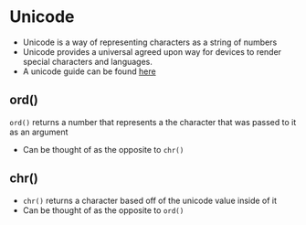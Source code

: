 # Unicode
- Unicode is a way of representing characters as a string of numbers
- Unicode provides a universal agreed upon way for devices to render special characters and languages.
- A unicode guide can be found [here](https://unicode-table.com/en/)

## ord()
`ord()` returns a number that represents a the character that was passed to it as an argument
- Can be thought of as the opposite to `chr()`

## chr()
- `chr()` returns a character based off of the unicode value inside of it
- Can be thought of as the opposite to `ord()`